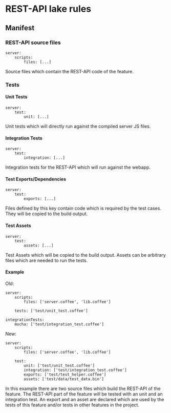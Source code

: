 # REST-API lake rules

## Manifest

### REST-API source files
    server:
        scripts:
            files: [...]

Source files which contain the REST-API code of the feature.

### Tests

#### Unit Tests
    server:
        test:
            unit: [...]

Unit tests which will directly run against the compiled server JS files.

#### Integration Tests
    server:
        test:
            integration: [...]

Integration tests for the REST-API which will run against the webapp.

#### Test Exports/Dependencies
    server:
        test:
            exports: [...]

Files defined by this key contain code which is required by the test cases. They will be copied to the build output.

#### Test Assets
    server:
        test:
            assets: [...]

Test Assets which will be copied to the build output. Assets can be arbitrary files which are needed to run the tests.

#### Example
Old:

    server:
        scripts:
            files: ['server.coffee', 'lib.coffee']

        tests: ['test/unit_test.coffee']

    integrationTests:
        mocha: ['test/integration_test.coffee']
New:

    server:
        scripts:
            files: ['server.coffee', 'lib.coffee']

        test:
            unit: ['test/unit_test.coffee']
            integration: ['test/integration_test.coffee']
            exports: ['test/test_helper.coffee']
            assets: ['test/data/test_data.bin']

In this example there are two source files which build the REST-API of the feature. The REST-API part of the feature
 will be tested with an unit and an integration test. An export and an asset are declared which are used by the tests of
 this feature and/or tests in other features in the project.
